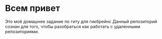 # Всем привет 

Это моё домашнее задание по гиту для гикбрейнс
Данный репозиторий сознан для того, чтобы разобраться как работать с удаленными репозиториями.
